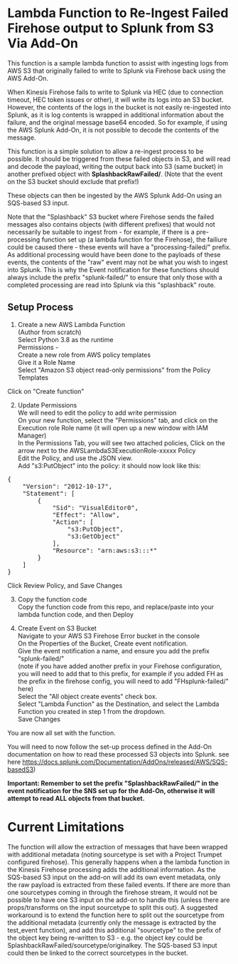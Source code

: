 # Lambda Function to Re-Ingest Failed Firehose output to Splunk from S3 Via Add-On

This function is a sample lambda function to assist with ingesting logs from AWS S3 that originally failed to write to Splunk via Firehose back using the AWS Add-On.

When Kinesis Firehose fails to write to Splunk via HEC (due to connection timeout, HEC token issues or other), it will write its logs into an S3 bucket. However, the contents of the logs in the bucket is not easily re-ingested into Splunk, as it is log contents is wrapped in additional information about the failure, and the original message base64 encoded. So for example, if using the AWS Splunk Add-On, it is not possible to decode the contents of the message.

This function is a simple solution to allow a re-ingest process to be possible. It should be triggered from these failed objects in S3, and will read and decode the payload, writing the output back into S3 (same bucket) in another prefixed object with **SplashbackRawFailed/**. (Note that the event on the S3 bucket should exclude that prefix!)

These objects can then be ingested by the AWS Splunk Add-On using an SQS-based S3 input.

Note that the "Splashback" S3 bucket where Firehose sends the failed messages also contains objects (with different prefixes) that would not necessarily be suitable to ingest from - for example, if there is a pre-processing function set up (a lambda function for the Firehose), the failiure could be caused there - these events will have a "processing-failed/" prefix. As additional processing would have been done to the payloads of these events, the contents of the "raw" event may not be what you wish to ingest into Splunk. This is why the Event notification for these functions should always include the prefix "splunk-failed/" to ensure that only those with a completed processing are read into Splunk via this "splashback" route.


## Setup Process

1. Create a new AWS Lambda Function<br>
(Author from scratch)<br>
Select Python 3.8 as the runtime<br>
Permissions - <br>
Create a new role from AWS policy templates<br>
Give it a Role Name<br>
Select "Amazon S3 object read-only permissions" from the Policy Templates<br>

Click on "Create function"

2. Update Permissions<br>
We will need to edit the policy to add write permission<br>
On your new function, select the "Permissions" tab, and click on the Execution role Role name (it will open up a new window with IAM Manager)<br>
In the Permissions Tab, you will see two attached policies, Click on the arrow next to the AWSLambdaS3ExecutionRole-xxxxx Policy<br>
Edit the Policy, and use the JSON view.<br>
Add "s3:PutObject" into the policy: it should now look like this:<br>

<pre>
{
    "Version": "2012-10-17",
    "Statement": [
        {
            "Sid": "VisualEditor0",
            "Effect": "Allow",
            "Action": [
                "s3:PutObject",
                "s3:GetObject"
            ],
            "Resource": "arn:aws:s3:::*"
        }
    ]
}
</pre>

Click Review Policy, and Save Changes

3. Copy the function code<br>
Copy the function code from this repo, and replace/paste into your lambda function code, and then Deploy<br>

4. Create Event on S3 Bucket<br>
Navigate to your AWS S3 Firehose Error bucket in the console<br>
On the Properties of the Bucket, Create event notification.<br>
Give the event notification a name, and ensure you add the prefix "splunk-failed/" <br>
(note if you have added another prefix in your Firehose configuration, you will need to add that to this prefix, for example if you added FH as the prefix in the firehose config, you will need to add "FHsplunk-failed/" here)<br>
Select the "All object create events" check box.<br>
Select "Lambda Function" as the Destination, and select the Lambda Function you created in step 1 from the dropdown.<br>
Save Changes<br>

You are now all set with the function.

You will need to now follow the set-up process defined in the Add-On documentation on how to read these processed S3 objects into Splunk. see here https://docs.splunk.com/Documentation/AddOns/released/AWS/SQS-basedS3) <br>

**Important: Remember to set the prefix "SplashbackRawFailed/" in the event notification for the SNS set up for the Add-On, otherwise it will attempt to read ALL objects from that bucket.**


# Current Limitations

The function will allow the extraction of messages that have been wrapped with additional metadata (noting sourcetype is set with a Project Trumpet configured firehose). This generally happens when a the lambda function in the Kinesis Firehose processing adds the additional information. As the SQS-based S3 input on the add-on will add its own event metadata, only the raw payload is extracted from these failed events.
If there are more than one sourcetypes coming in through the firehose stream, it would not be possible to have one S3 input on the add-on to handle this (unless there are props/transforms on the input sourcetype to split this out).
A suggested workaround is to extend the function here to split out the sourcetype from the additional metadata (currently only the message is extracted by the test_event function), and add this additional "sourcetype" to the prefix of the object key being re-written to S3 - e.g. the object key could be SplashbackRawFailed/sourcetype/originalkey. The SQS-based S3 input could then be linked to the correct sourcetypes in the bucket.



